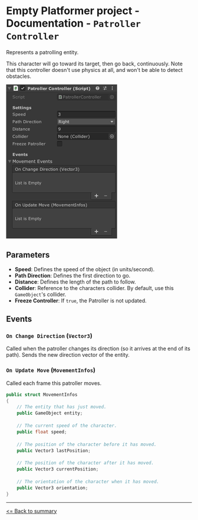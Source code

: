 # Empty Platformer project - Documentation - `Patroller Controller`

Represents a patrolling entity.

This character will go toward its target, then go back, continuously. Note that this controller doesn't use physics at all, and won't be able to detect obstacles.

![`Patroller Controller` component inspector](./images/patroller-controller.png)

## Parameters

- **Speed**: Defines the speed of the object (in units/second).
- **Path Direction**: Defines the first direction to go.
- **Distance**: Defines the length of the path to follow.
- **Collider**: Reference to the characters collider. By default, use this `GameObject`'s collider.
- **Freeze Controller**: If `true`, the Patroller is not updated.

## Events

### `On Change Direction` (`Vector3`)

Called when the patroller changes its direction (so it arrives at the end of its path). Sends the new direction vector of the entity.

### `On Update Move` (`MovementInfos`)

Called each frame this patroller moves.

```cs
public struct MovementInfos
{
	// The entity that has just moved.
	public GameObject entity;

	// The current speed of the character.
	public float speed;

	// The position of the character before it has moved.
	public Vector3 lastPosition;

	// The position of the character after it has moved.
	public Vector3 currentPosition;

	// The orientation of the character when it has moved.
	public Vector3 orientation;
}
```

---

[<= Back to summary](./README.md)